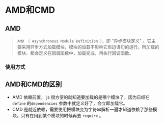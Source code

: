 # AMD和CMD
## AMD
> `AMD （ Asynchronous Module Definition ）`，即 "异步模块定义" 。它主要采用异步方式加载模块，模块的加载不影响它后边语句的运行。所加载的模块，都会定义在回调函数中，加载完成，再执行回调函数。

### 使用方式

## AMD和CMD的区别
- AMD 依赖前置， js 很方便的就知道要加载的是哪个模块了，因为已经在 `define` 的`dependencies` 参数中就定义好了，会立即加载它。
- CMD 是就近依赖，需要使用把模块变为字符串解析一遍才知道依赖了那些模块。只有在用到某个模块的时候再去 `require` 。
